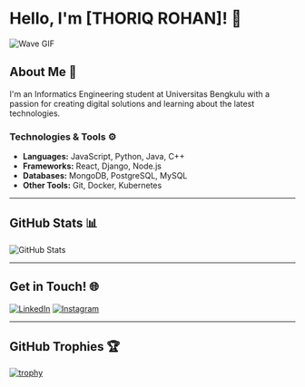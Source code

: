# Hello, I'm [THORIQ ROHAN]! 👋

![Wave GIF](https://camo.githubusercontent.com/9939f57a40461f1f7d5ee9c81e8f4634eb6a9339f5a3ced15f2ce471bb18b49b/68747470733a2f2f6d656469612e67697068792e636f6d2f6d656469612f4d3967624264396e6244724f5475314d71782f67697068792e676966)

## About Me 🚀
I'm an Informatics Engineering student at Universitas Bengkulu with a passion for creating digital solutions and learning about the latest technologies.

### Technologies & Tools ⚙️
- **Languages:** JavaScript, Python, Java, C++
- **Frameworks:** React, Django, Node.js
- **Databases:** MongoDB, PostgreSQL, MySQL
- **Other Tools:** Git, Docker, Kubernetes

---

## GitHub Stats 📊
![GitHub Stats](https://github-readme-stats.vercel.app/api?username=THORIXZZ&show_icons=true&theme=radical)

---

## Get in Touch! 🌐

[![LinkedIn](https://img.shields.io/badge/LinkedIn-0077B5?style=for-the-badge&logo=linkedin&logoColor=white)](https://www.linkedin.com/in/thoriq-rohan)
[![Instagram](https://img.shields.io/badge/Instagram-E4405F?style=for-the-badge&logo=instagram&logoColor=white)](https://www.instagram.com/thoriqrohan)

---

## GitHub Trophies 🏆
[![trophy](https://github-profile-trophy.vercel.app/?username=Thorixzz&theme=onedark)](https://github.com/ryo-ma/github-profile-trophy)
